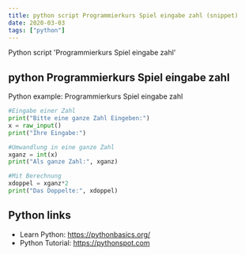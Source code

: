 ```yaml
---
title: python script Programmierkurs Spiel eingabe zahl (snippet)
date: 2020-03-03
tags: ["python"]
---
```

Python script 'Programmierkurs Spiel eingabe zahl'


## python Programmierkurs Spiel eingabe zahl

Python example: Programmierkurs Spiel eingabe zahl

```python
#Eingabe einer Zahl
print("Bitte eine ganze Zahl Eingeben:")
x = raw_input()
print("Ihre Eingabe:")

#Umwandlung in eine ganze Zahl
xganz = int(x)
print("Als ganze Zahl:", xganz)

#Mit Berechnung
xdoppel = xganz*2
print("Das Doppelte:", xdoppel)


```

## Python links

- Learn Python: https://pythonbasics.org/
- Python Tutorial: https://pythonspot.com
